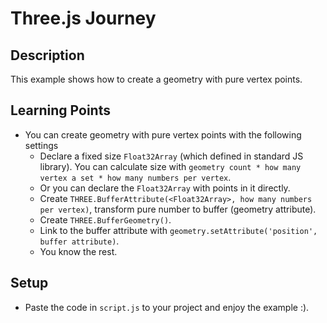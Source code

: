 # Three.js Journey

## Description

This example shows how to create a geometry with pure vertex points.

## Learning Points

* You can create geometry with pure vertex points with the following settings
    * Declare a fixed size `Float32Array` (which defined in standard JS library). You can calculate size with `geometry count * how many vertex a set * how many numbers per vertex`.
    * Or you can declare the `Float32Array` with points in it directly.
    * Create `THREE.BufferAttribute(<Float32Array>, how many numbers per vertex)`, transform pure number to buffer (geometry attribute).
    * Create `THREE.BufferGeometry()`.
    * Link to the buffer attribute with `geometry.setAttribute('position', buffer attribute)`.
    * You know the rest.

## Setup

* Paste the code in `script.js` to your project and enjoy the example :).
